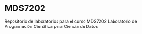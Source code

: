 # MDS7202
Repositorio de laboratorios para el curso MDS7202 Laboratorio de Programación Científica para Ciencia de Datos
